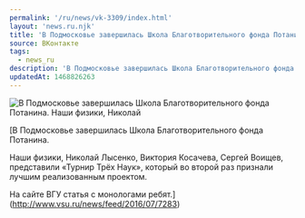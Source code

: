 ```yaml
---
permalink: '/ru/news/vk-3309/index.html'
layout: 'news.ru.njk'
title: 'В Подмосковье завершилась Школа Благотворительного фонда Потанина'
source: ВКонтакте
tags:
  - news_ru
description: 'В Подмосковье завершилась Школа Благотворительного фонда Потанина'
updatedAt: 1468826263
---
```

![В Подмосковье завершилась Школа Благотворительного фонда Потанина. Наши физики, Николай](https://sun9-74.userapi.com/c630820/v630820484/1d039/ZTOrS1vdgYQ.jpg)

[В Подмосковье завершилась Школа Благотворительного фонда Потанина.

Наши физики, Николай Лысенко, Виктория Косачева, Сергей Воищев, представили «Турнир Трёх Наук», который во второй раз признали лучшим реализованным проектом.

На сайте ВГУ статья с монологами ребят.](http://www.vsu.ru/news/feed/2016/07/7283)
